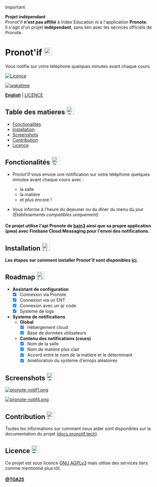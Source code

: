 > [!IMPORTANT]
>**Projet indépendant** <br>
>Pronot'if **n'est pas affilié** à Index Education ni à l'application **Pronote**.  
>Il s'agit d'un projet **indépendant**, sans lien avec les services officiels de Pronote.


# Pronot'if <img src="https://raw.githubusercontent.com/Tarikul-Islam-Anik/Animated-Fluent-Emojis/master/Emojis/Objects/Books.png" alt="Books" width="25" height="25" />

Vous notifie sur votre téléphone quelques minutes avant chaque cours.

[![Licence](https://img.shields.io/github/license/tga25dev/pronotif?style=for-the-badge&logo=github&logoColor=white)](./LICENSE)

[![wakatime](https://wakatime.com/badge/github/TGA25dev/Pronotif.svg?style=for-the-badge)](https://wakatime.com/badge/github/TGA25dev/Pronotif)

[**English**](README_EN.md) | [LICENCE](LICENSE)

## Table des matieres <img src="https://raw.githubusercontent.com/Tarikul-Islam-Anik/Animated-Fluent-Emojis/master/Emojis/Objects/Clipboard.png" alt="Clipboard" width="25" height="25" />

- [Fonctionalités](https://github.com/TGA25dev/Pronotif#fonctionalités--)
- [Installation](https://github.com/TGA25dev/Pronotif#installation-)
- [Screenshots](https://github.com/TGA25dev/Pronotif#screenshots-)
- [Contribution](https://github.com/TGA25dev/Pronotif#contribution-)
- [Licence](https://github.com/TGA25dev/Pronotif#licence-)

## Fonctionalités  <img src="https://raw.githubusercontent.com/Tarikul-Islam-Anik/Animated-Fluent-Emojis/master/Emojis/Travel%20and%20places/Glowing%20Star.png" alt="Glowing Star" width="25" height="25" />



* Pronot'if vous envoie une notification sur votre téléphone quelques minutes avant chaque cours avec :
  - la salle
  - la matière
  - et plus encore !


* Vous informe à l'heure du dejeuner ou du dîner du menu du jour _(Établissements compatibles uniquement)_

#### Ce projet utilise l'api Pronote de [bain3](https://github.com/bain3/pronotepy) ainsi que sa propre application (pwa) avec Firebase Cloud Messaging pour l'envoi des notifications.


## Installation <img src="https://raw.githubusercontent.com/Tarikul-Islam-Anik/Animated-Fluent-Emojis/master/Emojis/Objects/Hammer%20and%20Wrench.png" alt="Hammer and Wrench" width="25" height="25" />

**Les étapes sur comment installer Pronot'if sont disponibles [ici](https://docs.pronotif.tech).**

## Roadmap <img src="https://raw.githubusercontent.com/Tarikul-Islam-Anik/Animated-Fluent-Emojis/master/Emojis/Objects/Light%20Bulb.png" alt="Light Bulb" width="25" height="25" />

- **Assistant de configuration**
  - [x] Connexion via Pronote
  - [x] Connexion via un ENT
  - [x] Connexion avec un qr code
  - [x] Systeme de logs
 
- **Systeme de notifications** 
  - **Global**
    - [x] Hébérgement cloud
    - [x] Base de données utilisateurs

  - **Contenu des notifications (cours)**
    - [x] Nom de la salle
    - [x] Nom de matière plus clair
    - [x] Accord entre le nom de la matière et le déterminant
    - [x] Amélioration du système d'emojis aléatoires
    
## Screenshots <img src="https://raw.githubusercontent.com/Tarikul-Islam-Anik/Animated-Fluent-Emojis/master/Emojis/Objects/Camera%20with%20Flash.png" alt="Camera with Flash" width="25" height="25" />

[![pronote-notif1.png](https://i.postimg.cc/ryPRpXkS/pronote-notif1.png)](https://postimg.cc/Cdbxv2d1)

[![pronote-notif4.png](https://i.postimg.cc/4ymK1wz7/pronote-notif4.png)](https://postimg.cc/D43yvrpn)

## Contribution <img src="https://raw.githubusercontent.com/Tarikul-Islam-Anik/Animated-Fluent-Emojis/master/Emojis/Objects/Laptop.png" alt="Laptop" width="25" height="25" />
Toutes les informations sur comment nous aider sont disponibles sur la documentation du projet ([docs.pronotif.tech](https://docs.pronotif.tech)). 


## Licence <img src="https://raw.githubusercontent.com/Tarikul-Islam-Anik/Animated-Fluent-Emojis/master/Emojis/Objects/Page%20with%20Curl.png" alt="Page with Curl" width="25" height="25" />

Ce projet est sous licence [GNU AGPLv3](./LICENSE) mais utilise des services tiers comme mentionné plus tôt.

#### [@TGA25](https://www.github.com/tga25-dev) 



